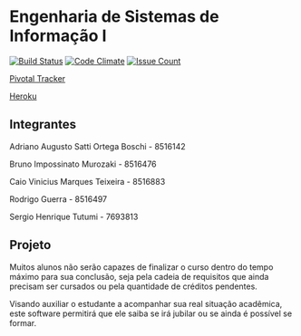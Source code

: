 # Engenharia de Sistemas de Informação I

[![Build Status](https://travis-ci.org/tutumi/esi.svg?branch=master)](https://travis-ci.org/tutumi/esi?branch=master)
[![Code Climate](https://codeclimate.com/github/stutumi/esi/badges/gpa.svg)](https://codeclimate.com/github/stutumi/esi)
[![Issue Count](https://codeclimate.com/github/stutumi/esi/badges/issue_count.svg)](https://codeclimate.com/github/stutumi/esi)

[Pivotal Tracker](https://www.pivotaltracker.com/n/projects/1862735)

[Heroku](https://enigmatic-oasis-82027.herokuapp.com/)

## Integrantes

Adriano Augusto Satti Ortega Boschi - 8516142

Bruno Impossinato Murozaki - 8516476

Caio Vinicius Marques Teixeira - 8516883

Rodrigo Guerra - 8516497

Sergio Henrique Tutumi - 7693813

## Projeto

Muitos alunos não serão capazes de finalizar o curso dentro do tempo máximo para sua conclusão, seja pela cadeia de requisitos que ainda precisam ser cursados ou pela quantidade de créditos pendentes.

Visando auxiliar o estudante a acompanhar sua real situação acadêmica, este software permitirá que ele saiba se irá jubilar ou se ainda é possível se formar.
